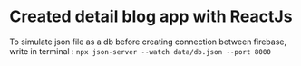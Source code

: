 # Created detail blog app with ReactJs

To simulate json file as a db before creating connection between firebase, write in terminal : `npx json-server --watch data/db.json --port 8000`